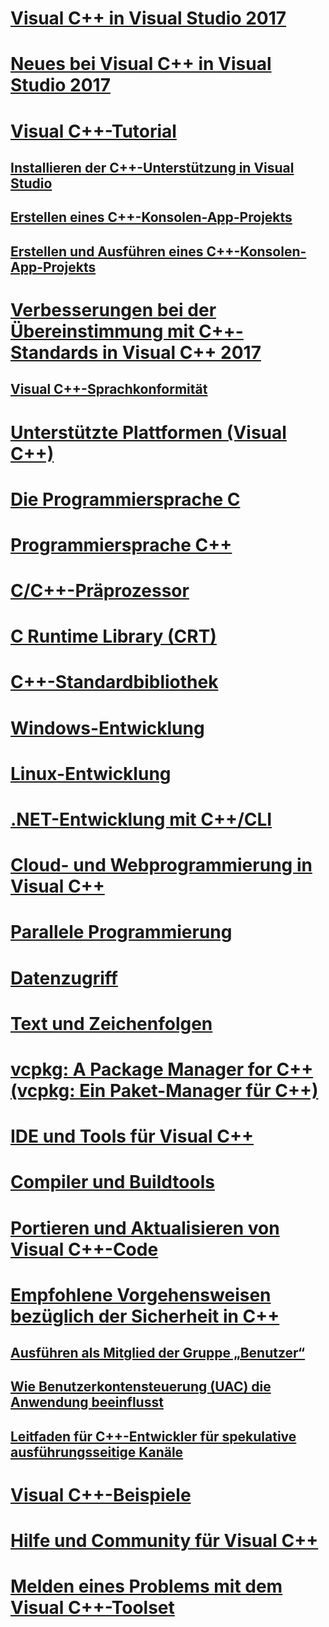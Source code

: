 # [Visual C++ in Visual Studio 2017](visual-cpp-in-visual-studio.md)
# [Neues bei Visual C++ in Visual Studio 2017](what-s-new-for-visual-cpp-in-visual-studio.md)
# [Visual C++-Tutorial](build/vscpp-step-0-installation.md)
## [Installieren der C++-Unterstützung in Visual Studio](build/vscpp-step-0-installation.md)
## [Erstellen eines C++-Konsolen-App-Projekts](build/vscpp-step-1-create.md)
## [Erstellen und Ausführen eines C++-Konsolen-App-Projekts](build/vscpp-step-2-build.md)
# [Verbesserungen bei der Übereinstimmung mit C++-Standards in Visual C++ 2017](cpp-conformance-improvements-2017.md)
## [Visual C++-Sprachkonformität](visual-cpp-language-conformance.md)
# [Unterstützte Plattformen (Visual C++)](supported-platforms-visual-cpp.md)
# [Die Programmiersprache C](c-language/c-language-reference.md)
# [Programmiersprache C++](cpp/cpp-language-reference.md)
# [C/C++-Präprozessor](preprocessor/c-cpp-preprocessor-reference.md)
# [C Runtime Library (CRT)](c-runtime-library/c-run-time-library-reference.md)
# [C++-Standardbibliothek](standard-library/cpp-standard-library-reference.md)
# [Windows-Entwicklung](windows/overview-of-windows-programming-in-cpp.md)
# [Linux-Entwicklung](linux/download-install-and-setup-the-linux-development-workload.md)
# [.NET-Entwicklung mit C++/CLI](dotnet/dotnet-programming-with-cpp-cli-visual-cpp.md)
# [Cloud- und Webprogrammierung in Visual C++](cloud/cloud-and-web-programming-in-visual-cpp.md)
# [Parallele Programmierung](parallel/parallel-programming-in-visual-cpp.md)
# [Datenzugriff](data/data-access-in-cpp.md)
# [Text und Zeichenfolgen](text/text-and-strings-in-visual-cpp.md)
# [vcpkg: A Package Manager for C++ (vcpkg: Ein Paket-Manager für C++)](vcpkg.md)
# [IDE und Tools für Visual C++](ide/ide-and-tools-for-visual-cpp-development.md)
# [Compiler und Buildtools](build/building-c-cpp-programs.md)
# [Portieren und Aktualisieren von Visual C++-Code](porting/visual-cpp-porting-and-upgrading-guide.md)
# [Empfohlene Vorgehensweisen bezüglich der Sicherheit in C++](security/security-best-practices-for-cpp.md)
## [Ausführen als Mitglied der Gruppe „Benutzer“](security/running-as-a-member-of-the-users-group.md)
## [Wie Benutzerkontensteuerung (UAC) die Anwendung beeinflusst](security/how-user-account-control-uac-affects-your-application.md)
## [Leitfaden für C++-Entwickler für spekulative ausführungsseitige Kanäle](security/developer-guidance-speculative-execution.md)
# [Visual C++-Beispiele](visual-cpp-samples.md)
# [Hilfe und Community für Visual C++](visual-cpp-help-and-community.md)
# [Melden eines Problems mit dem Visual C++-Toolset](how-to-report-a-problem-with-the-visual-cpp-toolset.md)
